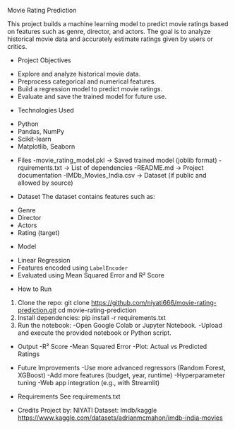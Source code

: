 Movie Rating Prediction

This project builds a machine learning model to predict movie ratings based on features such as genre, director, and actors. The goal is to analyze historical movie data and accurately estimate ratings given by users or critics.


* Project Objectives
- Explore and analyze historical movie data.
- Preprocess categorical and numerical features.
- Build a regression model to predict movie ratings.
- Evaluate and save the trained model for future use.


* Technologies Used
- Python
- Pandas, NumPy
- Scikit-learn
- Matplotlib, Seaborn


* Files
-movie_rating_model.pkl → Saved trained model (joblib format)
-rquirements.txt → List of dependencies
-README.md → Project documentation
-IMDb_Movies_India.csv → Dataset (if public and allowed by source)


* Dataset
The dataset contains features such as:
- Genre
- Director
- Actors
- Rating (target)


* Model
- Linear Regression
- Features encoded using `LabelEncoder`
- Evaluated using Mean Squared Error and R² Score


* How to Run
1. Clone the repo:
git clone https://github.com/niyati666/movie-rating-prediction.git cd movie-rating-prediction
2. Install dependencies:
pip install -r requirements.txt
3. Run the notebook:
-Open Google Colab or Jupyter Notebook.
-Upload and execute the provided notebook or Python script.


* Output
-R² Score
-Mean Squared Error
-Plot: Actual vs Predicted Ratings

* Future Improvements
-Use more advanced regressors (Random Forest, XGBoost)
-Add more features (budget, year, runtime)
-Hyperparameter tuning
-Web app integration (e.g., with Streamlit)


* Requirements
See requirements.txt

* Credits
Project by: NIYATI
Dataset: Imdb/kaggle
https://www.kaggle.com/datasets/adrianmcmahon/imdb-india-movies

